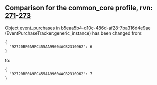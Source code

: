 ## Comparison for the common_core profile, rvn: [271](https://github.com/PRO100KatYT/FortniteProfileRevisions/tree/main/profiles/common_core/271%20common_core.json)-[273](https://github.com/PRO100KatYT/FortniteProfileRevisions/tree/main/profiles/common_core/273%20common_core.json)

Object event_purchases in b5eaa5b4-d10c-486d-af28-7ba316d4e9ae (EventPurchaseTracker:generic_instance) has been changed from:

```
{
  "92720BF0A9FC455AA99604ACB2310962": 6
}
```

to:

```
{
  "92720BF0A9FC455AA99604ACB2310962": 7
}
```

<br><br>
